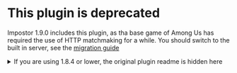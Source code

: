 # This plugin is deprecated

Impostor 1.9.0 includes this plugin, as tha base game of Among Us has required the use of HTTP matchmaking for a while. You should switch to the built in server, see the [migration guide](https://github.com/Impostor/Impostor/blob/master/docs/Upgrading.md)

<details>
<summary>If you are using 1.8.4 or lower, the original plugin readme is hidden here</summary>

# Impostor.Http

Adds HTTP matchmaking to [Impostor](https://github.com/Impostor/Impostor)

## Installation

1. [Install Impostor first](https://github.com/Impostor/Impostor/blob/master/docs/Running-the-server.md). You need version 1.8.1 or newer.
2. Install [ASP.NET Core Runtime 7](https://dotnet.microsoft.com/en-us/download/dotnet/7.0) as well
3. Download [Impostor.Http.dll from the GitHub Releases](https://github.com/Impostor/Impostor.Http/releases) and put it in Impostor's `plugin` folder
4. Finally, if you want to change the default configuration, you need to create a configuration file for this plugin. See the next section for this.

## Configuration

Configuration is read from the `config_http.json` file or from environment variables prefixed with `IMPOSTOR_HTTP_`. You can copy over [this file](https://github.com/Impostor/Impostor.Http/blob/main/config_http.json) for the default settings. These are the possible keys:

| Key                 | Default     | Description                                                                                                                                     |
| ------------------- | ----------- | ----------------------------------------------------------------------------------------------------------------------------------------------- |
| **ListenIp**        | `127.0.0.1` | IP address to listen on. Use 127.0.0.1 if using a reverse proxy like nginx (recommended), use 0.0.0.0 if exposed directly (not recommended)     |
| **ListenPort**      | 22023       | Port the HTTP matchmaking server is running on.                                                                                                 |
| **UseHttps**        | `false`     | Set to true if using encrypted communication to your reverse proxy or if you're exposing this server directly to the internet (not recommended) |
| **CertificatePath** | _not set_   | If UseHttps is enable, set this property to the path of your SSL certificate in PFX format.                                                     |

## HTTPS configuration

To enable support for Android/iOS devices, you need to enable HTTPS. If you don't need to support phones, you can skip this section. Enabling HTTPS can be done in one of two ways:

### 1. Use a Reverse Proxy like nginx, apache or caddy

The reverse proxy can terminate HTTPS for you. To configure this:

1. Set ListenIp to `127.0.0.1` so that Impostor.Http can only be reached using the Reverse Proxy.
2. Set UseHttps to `false`.
3. Use Let's Encrypt or a similar service to get an SSL certificate. We recommend [Certbot](https://certbot.eff.org/). Self-signed certificates are not enough.
4. Configure your reverse proxy. For nginx, we have a sample config available. For the other servers, please refer to your server's documentation.

<details>

<summary>Nginx server configuration</summary>

Replace YOUR_SERVER_NAME_HERE with the hostname of your server:

```nginx
server {
    listen 443 ssl http2;
    server_name YOUR_SERVER_NAME_HERE;

    ssl_certificate /etc/letsencrypt/live/YOUR_SERVER_NAME_HERE/fullchain.pem;
    ssl_certificate_key /etc/letsencrypt/live/YOUR_SERVER_NAME_HERE/privkey.pem;
    ssl_trusted_certificate /etc/letsencrypt/live/YOUR_SERVER_NAME_HERE/fullchain.pem;

    include /etc/nginx/ssl_ciphers; # https://ssl-config.mozilla.org/#server=nginx&version=1.16.1&config=intermediate&openssl=1.1.1d&guideline=5.4

    # generated 2023-03-19, Mozilla Guideline v5.6, nginx 1.17.7, OpenSSL 1.1.1d, intermediate configuration, no HSTS
    # https://ssl-config.mozilla.org/#server=nginx&version=1.17.7&config=intermediate&openssl=1.1.1d&hsts=false&guideline=5.6
    ssl_session_timeout 1d;
    ssl_session_cache shared:MozSSL:10m;  # about 40000 sessions
    ssl_session_tickets off;

    # curl https://ssl-config.mozilla.org/ffdhe2048.txt > /path/to/dhparam
    ssl_dhparam /path/to/dhparam;

    # intermediate configuration
    ssl_protocols TLSv1.2 TLSv1.3;
    ssl_ciphers ECDHE-ECDSA-AES128-GCM-SHA256:ECDHE-RSA-AES128-GCM-SHA256:ECDHE-ECDSA-AES256-GCM-SHA384:ECDHE-RSA-AES256-GCM-SHA384:ECDHE-ECDSA-CHACHA20-POLY1305:ECDHE-RSA-CHACHA20-POLY1305:DHE-RSA-AES128-GCM-SHA256:DHE-RSA-AES256-GCM-SHA384;
    ssl_prefer_server_ciphers off;

    # OCSP stapling
    ssl_stapling on;
    ssl_stapling_verify on;

    location / {
        proxy_pass http://localhost:22023;
        proxy_pass_header Server;
        proxy_buffering off;
        proxy_redirect off;
        proxy_set_header X-Real-IP $remote_addr;  # http://wiki.nginx.org/HttpProxyModule
        proxy_set_header X-Forwarded-For $remote_addr;
        proxy_set_header X-Forwarded-Proto $scheme;
        proxy_set_header Host $host;
        proxy_http_version 1.1;  # recommended with keepalive connections
    }

}
```

</details>

### 2. Use the Https feature of Impostor.Http

We don't recommend using this option for a couple reasons: it is not very flexible as it requires PFX certificates and it needs to be restarted to reload the certificate. But in case you really don't want to use a reverse proxy, here's how to do it:

1. Set ListenIp to `0.0.0.0` so that your server can be reached externally.
2. Set UseHttps to `true`.
3. Use Let's Encrypt or a similar service to get an SSL certificate. We recommend [Certbot](https://certbot.eff.org/). Self-signed certificates are not enough.
4. Convert your certificate to PFX format, for example using OpenSSL: `openssl pkcs12 -export -out certificate_fullchain.pfx -inkey privkey.pem -in fullchain.pem`.
5. Set CertificatePath to the path to this `certificate_fullchain.pfx` file.
</details>
